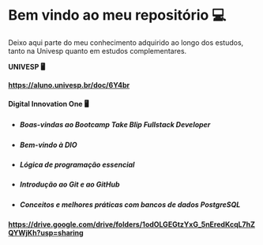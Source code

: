 # Bem vindo ao meu repositório :computer:

Deixo aqui parte do meu conhecimento adquirido ao longo dos estudos, tanto na Univesp quanto em estudos complementares.



**UNIVESP :desktop_computer:**

**https://aluno.univesp.br/doc/6Y4br**



#### **Digital Innovation One :desktop_computer:**

- ##### Boas-vindas ao Bootcamp Take Blip Fullstack Developer

- ##### Bem-vindo à DIO

- ##### Lógica de programação essencial

- ##### Introdução ao Git e ao GitHub

- ##### Conceitos e melhores práticas com bancos de dados PostgreSQL

**https://drive.google.com/drive/folders/1odOLGEGtzYxG_5nEredKcqL7hZQYWjKh?usp=sharing**



